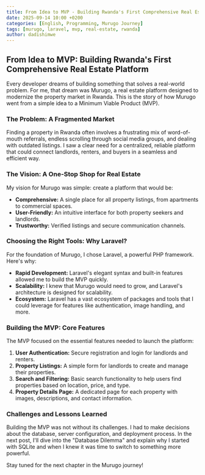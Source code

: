 ```yaml
---
title: From Idea to MVP - Building Rwanda's First Comprehensive Real Estate Platform
date: 2025-09-14 10:00 +0200
categories: [English, Programming, Murugo Journey]
tags: [murugo, laravel, mvp, real-estate, rwanda]
author: dadishimwe
---
```


## From Idea to MVP: Building Rwanda's First Comprehensive Real Estate Platform

Every developer dreams of building something that solves a real-world problem. For me, that dream was Murugo, a real estate platform designed to modernize the property market in Rwanda. This is the story of how Murugo went from a simple idea to a Minimum Viable Product (MVP).

### The Problem: A Fragmented Market

Finding a property in Rwanda often involves a frustrating mix of word-of-mouth referrals, endless scrolling through social media groups, and dealing with outdated listings. I saw a clear need for a centralized, reliable platform that could connect landlords, renters, and buyers in a seamless and efficient way.

### The Vision: A One-Stop Shop for Real Estate

My vision for Murugo was simple: create a platform that would be:

- **Comprehensive:** A single place for all property listings, from apartments to commercial spaces.
- **User-Friendly:** An intuitive interface for both property seekers and landlords.
- **Trustworthy:** Verified listings and secure communication channels.

### Choosing the Right Tools: Why Laravel?

For the foundation of Murugo, I chose Laravel, a powerful PHP framework. Here's why:

- **Rapid Development:** Laravel's elegant syntax and built-in features allowed me to build the MVP quickly.
- **Scalability:** I knew that Murugo would need to grow, and Laravel's architecture is designed for scalability.
- **Ecosystem:** Laravel has a vast ecosystem of packages and tools that I could leverage for features like authentication, image handling, and more.

### Building the MVP: Core Features

The MVP focused on the essential features needed to launch the platform:

1.  **User Authentication:** Secure registration and login for landlords and renters.
2.  **Property Listings:** A simple form for landlords to create and manage their properties.
3.  **Search and Filtering:** Basic search functionality to help users find properties based on location, price, and type.
4.  **Property Details Page:** A dedicated page for each property with images, descriptions, and contact information.

### Challenges and Lessons Learned

Building the MVP was not without its challenges. I had to make decisions about the database, server configuration, and deployment process. In the next post, I'll dive into the "Database Dilemma" and explain why I started with SQLite and when I knew it was time to switch to something more powerful.

Stay tuned for the next chapter in the Murugo journey!

